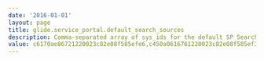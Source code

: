 ```yaml
---
date: '2016-01-01'
layout: page
title: glide.service_portal.default_search_sources
description: Comma-separated array of sys_ids for the default SP Search Sources. Will be used if a search page is used without a portal, or if a portal does not define it's own search sources.
value: c6170ae86721220023c82e08f585efe6,c450a0616761220023c82e08f585ef3e,c96eb1686721220023c82e08f585efff 
---
```

